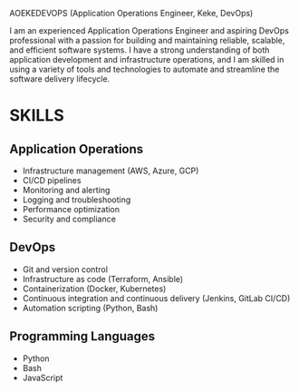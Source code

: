 AOEKEDEVOPS (Application Operations Engineer, Keke, DevOps)

I am an experienced Application Operations Engineer and aspiring DevOps professional with a passion for building and maintaining reliable, scalable, and efficient software systems. I have a strong understanding of both application development and infrastructure operations, and I am skilled in using a variety of tools and technologies to automate and streamline the software delivery lifecycle.

# SKILLS

## Application Operations

- Infrastructure management (AWS, Azure, GCP)
- CI/CD pipelines
- Monitoring and alerting
- Logging and troubleshooting
- Performance optimization
- Security and compliance

## DevOps
- Git and version control
- Infrastructure as code (Terraform, Ansible)
- Containerization (Docker, Kubernetes)
- Continuous integration and continuous delivery (Jenkins, GitLab CI/CD)
- Automation scripting (Python, Bash)

## Programming Languages
- Python
- Bash
- JavaScript
